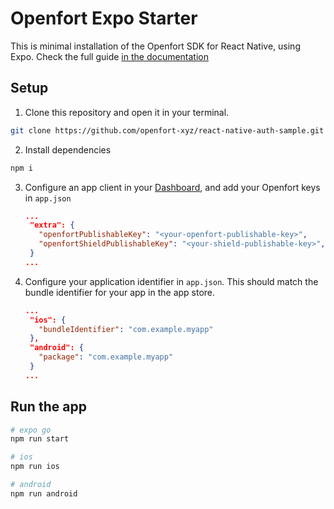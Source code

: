 
# Openfort Expo Starter

This is minimal installation of the Openfort SDK for React Native, using Expo.
Check the full guide [in the documentation](https://www.openfort.io/docs/products/embedded-wallet/react-native)

## Setup

1. Clone this repository and open it in your terminal. 
  ```sh
  git clone https://github.com/openfort-xyz/react-native-auth-sample.git
  ```

2. Install dependencies
  ```sh
  npm i 
  ```

3. Configure an app client in your [Dashboard](https://dashboard.openfort.io/api-keys), and add your Openfort keys in `app.json`

   ```json
   ...
    "extra": {
      "openfortPublishableKey": "<your-openfort-publishable-key>",
      "openfortShieldPublishableKey": "<your-shield-publishable-key>",
    }
   ...
   ```

4. Configure your application identifier in `app.json`. This should match the bundle identifier for your app in the app store.

   ```json
   ...
    "ios": {
      "bundleIdentifier": "com.example.myapp"
    },
    "android": {
      "package": "com.example.myapp"
    }
   ...
   ```

## Run the app

```sh
# expo go
npm run start

# ios
npm run ios

# android
npm run android
```
